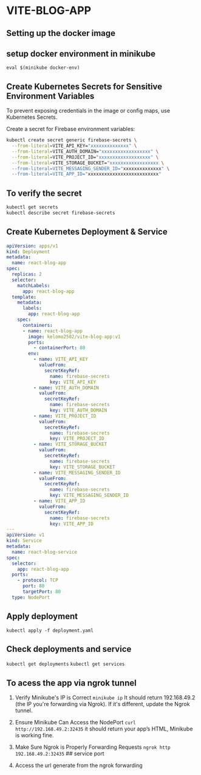 # VITE-BLOG-APP

## Setting up the docker image

## setup docker environment in minikube

`eval $(minikube docker-env)`

## Create Kubernetes Secrets for Sensitive Environment Variables

To prevent exposing credentials in the image or config maps, use Kubernetes Secrets.

Create a secret for Firebase environment variables:

```bash
kubectl create secret generic firebase-secrets \
  --from-literal=VITE_API_KEY="xxxxxxxxxxxxxx" \
  --from-literal=VITE_AUTH_DOMAIN="xxxxxxxxxxxxxxxxxx" \
  --from-literal=VITE_PROJECT_ID="xxxxxxxxxxxxxxxxxxx" \
  --from-literal=VITE_STORAGE_BUCKET="xxxxxxxxxxxxxxxxxx \
  --from-literal=VITE_MESSAGING_SENDER_ID="xxxxxxxxxxxxxx" \
  --from-literal=VITE_APP_ID="xxxxxxxxxxxxxxxxxxxxxxxxxx"

```

## To verify the secret

```bash
kubectl get secrets
kubectl describe secret firebase-secrets

```

## Create Kubernetes Deployment & Service

```yaml
apiVersion: apps/v1
kind: Deployment
metadata:
  name: react-blog-app
spec:
  replicas: 2
  selector:
    matchLabels:
      app: react-blog-app
  template:
    metadata:
      labels:
        app: react-blog-app
    spec:
      containers:
      - name: react-blog-app
        image: kelomo2502/vite-blog-app:v1
        ports:
          - containerPort: 80
        env:
          - name: VITE_API_KEY
            valueFrom:
              secretKeyRef:
                name: firebase-secrets
                key: VITE_API_KEY
          - name: VITE_AUTH_DOMAIN
            valueFrom:
              secretKeyRef:
                name: firebase-secrets
                key: VITE_AUTH_DOMAIN
          - name: VITE_PROJECT_ID
            valueFrom:
              secretKeyRef:
                name: firebase-secrets
                key: VITE_PROJECT_ID
          - name: VITE_STORAGE_BUCKET
            valueFrom:
              secretKeyRef:
                name: firebase-secrets
                key: VITE_STORAGE_BUCKET
          - name: VITE_MESSAGING_SENDER_ID
            valueFrom:
              secretKeyRef:
                name: firebase-secrets
                key: VITE_MESSAGING_SENDER_ID
          - name: VITE_APP_ID
            valueFrom:
              secretKeyRef:
                name: firebase-secrets
                key: VITE_APP_ID
---
apiVersion: v1
kind: Service
metadata:
  name: react-blog-service
spec:
  selector:
    app: react-blog-app
  ports:
    - protocol: TCP
      port: 80
      targetPort: 80
  type: NodePort

```

## Apply deployment

`kubectl apply -f deployment.yaml`

## Check deployments and service

`kubectl get deployments`
`kubectl get services`

## To acess the app via ngrok tunnel

1. Verify Minikube's IP is Correct
   `minikube ip`
   It should return 192.168.49.2 (the IP you're forwarding via Ngrok). If it's different, update the Ngrok tunnel.

2. Ensure Minikube Can Access the NodePort
   `curl http://192.168.49.2:32435`
   it should return your app’s HTML, Minikube is working fine.

3. Make Sure Ngrok is Properly Forwarding Requests
    `ngrok http 192.168.49.2:32435` ## service port

4. Access the url generate from the ngrok forwarding
